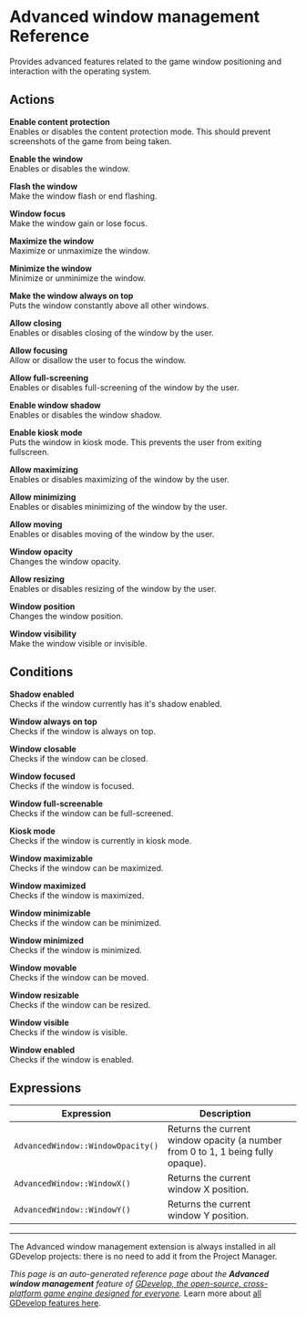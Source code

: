 # Advanced window management Reference

Provides advanced features related to the game window positioning and interaction with the operating system. 

## Actions

**Enable content protection**  
Enables or disables the content protection mode. This should prevent screenshots of the game from being taken.

**Enable the window**  
Enables or disables the window.

**Flash the window**  
Make the window flash or end flashing.

**Window focus**  
Make the window gain or lose focus.

**Maximize the window**  
Maximize or unmaximize the window.

**Minimize the window**  
Minimize or unminimize the window.

**Make the window always on top**  
Puts the window constantly above all other windows.

**Allow closing**  
Enables or disables closing of the window by the user.

**Allow focusing**  
Allow or disallow the user to focus the window.

**Allow full-screening**  
Enables or disables full-screening of the window by the user.

**Enable window shadow**  
Enables or disables the window shadow.

**Enable kiosk mode**  
Puts the window in kiosk mode. This prevents the user from exiting fullscreen.

**Allow maximizing**  
Enables or disables maximizing of the window by the user.

**Allow minimizing**  
Enables or disables minimizing of the window by the user.

**Allow moving**  
Enables or disables moving of the window by the user.

**Window opacity**  
Changes the window opacity.

**Allow resizing**  
Enables or disables resizing of the window by the user.

**Window position**  
Changes the window position.

**Window visibility**  
Make the window visible or invisible.

## Conditions

**Shadow enabled**  
Checks if the window currently has it's shadow enabled.

**Window always on top**  
Checks if the window is always on top.

**Window closable**  
Checks if the window can be closed.

**Window focused**  
Checks if the window is focused.

**Window full-screenable**  
Checks if the window can be full-screened.

**Kiosk mode**  
Checks if the window is currently in kiosk mode.

**Window maximizable**  
Checks if the window can be maximized.

**Window maximized**  
Checks if the window is maximized.

**Window minimizable**  
Checks if the window can be minimized.

**Window minimized**  
Checks if the window is minimized.

**Window movable**  
Checks if the window can be moved.

**Window resizable**  
Checks if the window can be resized.

**Window visible**  
Checks if the window is visible.

**Window enabled**  
Checks if the window is enabled.

## Expressions

| Expression | Description |  |
|-----|-----|-----|
| `AdvancedWindow::WindowOpacity()` | Returns the current window opacity (a number from 0 to 1, 1 being fully opaque). ||
| `AdvancedWindow::WindowX()` | Returns the current window X position. ||
| `AdvancedWindow::WindowY()` | Returns the current window Y position. ||


---

The Advanced window management extension is always installed in all GDevelop projects: there is no need to add it from the Project Manager.

*This page is an auto-generated reference page about the **Advanced window management** feature of [GDevelop, the open-source, cross-platform game engine designed for everyone](https://gdevelop.io/).* Learn more about [all GDevelop features here](/gdevelop5/all-features).